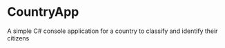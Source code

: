 # CountryApp
A simple  C# console application for a country to classify and identify their citizens  
